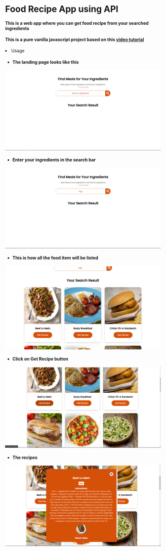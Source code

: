 <h1>Food Recipe App using API</h1>

<h4>This is a web app where you can get food recipe from your searched ingredients</h4>
<h4>This is a pure vanilla javascript project based on this <a href="https://www.youtube.com/watch?v=opikz5x_1ak">video tutorial </a></h4>

<li>Usage</li>


* <h4>The landing page looks like this</h4>
<img src="Images/pic-1.jpg">

* <h4>Enter your ingredients in the search bar</h4>
<img src="Images/pic-2.jpg">


* <h4>This is how all the food item will be listed</h4>
<img src="Images/pic-3.jpg" alt="">


* <h4>Click on Get Recipe button</h4>
<img src="Images/pic-4.jpg" alt="">


* <h4>The recipes</h4>
<img src="Images/pic-5.jpg" alt="">
